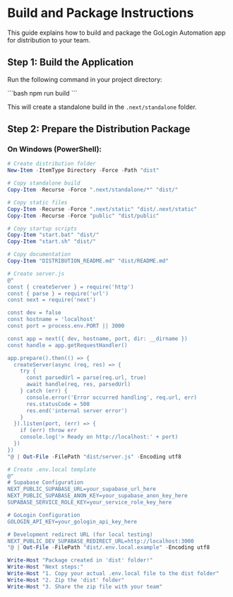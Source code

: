 # Build and Package Instructions

This guide explains how to build and package the GoLogin Automation app for distribution to your team.

## Step 1: Build the Application

Run the following command in your project directory:

\`\`\`bash
npm run build
\`\`\`

This will create a standalone build in the `.next/standalone` folder.

## Step 2: Prepare the Distribution Package

### On Windows (PowerShell):

```powershell
# Create distribution folder
New-Item -ItemType Directory -Force -Path "dist"

# Copy standalone build
Copy-Item -Recurse -Force ".next/standalone/*" "dist/"

# Copy static files
Copy-Item -Recurse -Force ".next/static" "dist/.next/static"
Copy-Item -Recurse -Force "public" "dist/public"

# Copy startup scripts
Copy-Item "start.bat" "dist/"
Copy-Item "start.sh" "dist/"

# Copy documentation
Copy-Item "DISTRIBUTION_README.md" "dist/README.md"

# Create server.js
@"
const { createServer } = require('http')
const { parse } = require('url')
const next = require('next')

const dev = false
const hostname = 'localhost'
const port = process.env.PORT || 3000

const app = next({ dev, hostname, port, dir: __dirname })
const handle = app.getRequestHandler()

app.prepare().then(() => {
  createServer(async (req, res) => {
    try {
      const parsedUrl = parse(req.url, true)
      await handle(req, res, parsedUrl)
    } catch (err) {
      console.error('Error occurred handling', req.url, err)
      res.statusCode = 500
      res.end('internal server error')
    }
  }).listen(port, (err) => {
    if (err) throw err
    console.log('> Ready on http://localhost:' + port)
  })
})
"@ | Out-File -FilePath "dist/server.js" -Encoding utf8

# Create .env.local template
@"
# Supabase Configuration
NEXT_PUBLIC_SUPABASE_URL=your_supabase_url_here
NEXT_PUBLIC_SUPABASE_ANON_KEY=your_supabase_anon_key_here
SUPABASE_SERVICE_ROLE_KEY=your_service_role_key_here

# GoLogin Configuration
GOLOGIN_API_KEY=your_gologin_api_key_here

# Development redirect URL (for local testing)
NEXT_PUBLIC_DEV_SUPABASE_REDIRECT_URL=http://localhost:3000
"@ | Out-File -FilePath "dist/.env.local.example" -Encoding utf8

Write-Host "Package created in 'dist' folder!"
Write-Host "Next steps:"
Write-Host "1. Copy your actual .env.local file to the dist folder"
Write-Host "2. Zip the 'dist' folder"
Write-Host "3. Share the zip file with your team"
